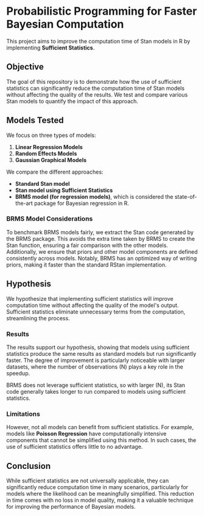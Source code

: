 # Probabilistic Programming for Faster Bayesian Computation

This project aims to improve the computation time of Stan models in R by implementing **Sufficient Statistics**.

## Objective

The goal of this repository is to demonstrate how the use of sufficient statistics can significantly reduce the computation time of Stan models without affecting the quality of the results. We test and compare various Stan models to quantify the impact of this approach.

## Models Tested

We focus on three types of models:

1. **Linear Regression Models**
2. **Random Effects Models**
3. **Gaussian Graphical Models**

We compare the different approaches:

- **Standard Stan model**  
- **Stan model using Sufficient Statistics**  
- **BRMS model (for regression models)**, which is considered the state-of-the-art package for Bayesian regression in R.  

### BRMS Model Considerations

To benchmark BRMS models fairly, we extract the Stan code generated by the BRMS package. This avoids the extra time taken by BRMS to create the Stan function, ensuring a fair comparison with the other models. Additionally, we ensure that priors and other model components are defined consistently across models. Notably, BRMS has an optimized way of writing priors, making it faster than the standard RStan implementation.

## Hypothesis

We hypothesize that implementing sufficient statistics will improve computation time without affecting the quality of the model's output. Sufficient statistics eliminate unnecessary terms from the computation, streamlining the process.

### Results

The results support our hypothesis, showing that models using sufficient statistics produce the same results as standard models but run significantly faster. The degree of improvement is particularly noticeable with larger datasets, where the number of observations \(N\) plays a key role in the speedup.

BRMS does not leverage sufficient statistics, so with larger \(N\), its Stan code generally takes longer to run compared to models using sufficient statistics.

### Limitations

However, not all models can benefit from sufficient statistics. For example, models like **Poisson Regression** have computationally intensive components that cannot be simplified using this method. In such cases, the use of sufficient statistics offers little to no advantage.

## Conclusion

While sufficient statistics are not universally applicable, they can significantly reduce computation time in many scenarios, particularly for models where the likelihood can be meaningfully simplified. This reduction in time comes with no loss in model quality, making it a valuable technique for improving the performance of Bayesian models.
